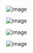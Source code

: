 
![image](https://github.com/user-attachments/assets/618a318d-6ff1-47c8-af9b-ccc8a9a6efab)

![image](https://github.com/user-attachments/assets/73b32a76-3fcd-42a6-9ece-96d0d99d6284)

![image](https://github.com/user-attachments/assets/07fc302c-f150-4e5b-bab1-41a10b633420)

![image](https://github.com/user-attachments/assets/8c50c7d3-b3f0-4f9f-b468-cac7e95c388e)

